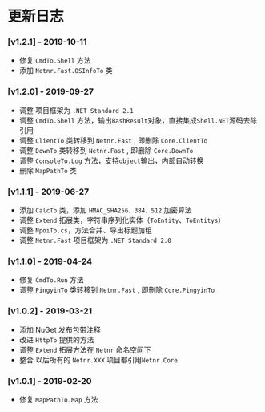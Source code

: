 # 更新日志
### [v1.2.1] - 2019-10-11
- 修复 `CmdTo.Shell` 方法
- 添加 `Netnr.Fast.OSInfoTo` 类

### [v1.2.0] - 2019-09-27
- 调整 项目框架为 `.NET Standard 2.1`
- 调整 `CmdTo.Shell` 方法，输出`BashResult`对象，直接集成`Shell.NET`源码去除引用
- 调整 `ClientTo` 类转移到 `Netnr.Fast` , 即删除 `Core.ClientTo`
- 调整 `DownTo` 类转移到 `Netnr.Fast` , 即删除 `Core.DownTo`
- 调整 `ConsoleTo.Log` 方法，支持`object`输出，内部自动转换
- 删除 `MapPathTo` 类

### [v1.1.1] - 2019-06-27
- 添加 `CalcTo` 类，添加 `HMAC_SHA256、384、512` 加密算法
- 调整 `Extend` 拓展类，字符串序列化实体（`ToEntity`、`ToEntitys`）
- 调整 `NpoiTo.cs`，方法合并、导出标题加粗
- 调整 `Netnr.Fast` 项目框架为 `.NET Standard 2.0`

### [v1.1.0] - 2019-04-24
- 修复 `CmdTo.Run` 方法
- 调整 `PingyinTo` 类转移到 `Netnr.Fast` , 即删除 `Core.PingyinTo`

### [v1.0.2] - 2019-03-21
- 添加 NuGet 发布包带注释
- 改进 `HttpTo` 提供的方法
- 调整 `Extend` 拓展方法在 `Netnr` 命名空间下
- 整合 以后所有的 `Netnr.XXX` 项目都引用`Netnr.Core`

### [v1.0.1] - 2019-02-20
- 修复 `MapPathTo.Map` 方法
